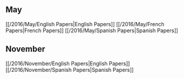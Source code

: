 
## May
[[/2016/May/English Papers|English Papers]]
[[/2016/May/French Papers|French Papers]]
[[/2016/May/Spanish Papers|Spanish Papers]]

## November
[[/2016/November/English Papers|English Papers]]
[[/2016/November/Spanish Papers|Spanish Papers]]
